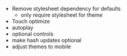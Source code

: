
- Remove stylesheet dependency for defaults
  - only require stylesheet for theme
- Touch optimize
- autoplay
- optional controls
- make hash updates optional
- adjust themes to mobile
